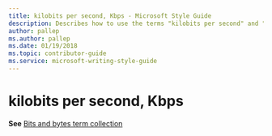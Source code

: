 ```yaml
---
title: kilobits per second, Kbps - Microsoft Style Guide
description: Describes how to use the terms "kilobits per second" and "Kbps" in Microsoft content.
author: pallep
ms.author: pallep
ms.date: 01/19/2018
ms.topic: contributor-guide
ms.service: microsoft-writing-style-guide
---
```


# kilobits per second, Kbps

**See** [Bits and bytes term collection](~/a-z-word-list-term-collections/term-collections/bits-bytes-terms.md)
